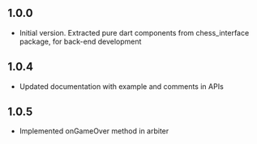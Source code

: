 ## 1.0.0

- Initial version. Extracted pure dart components from chess_interface package, for back-end development

## 1.0.4

- Updated documentation with example and comments in APIs

## 1.0.5

- Implemented onGameOver method in arbiter
